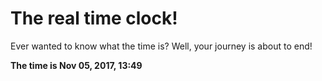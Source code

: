 # The real time clock!

Ever wanted to know what the time is? Well, your journey is about to end!

**The time is Nov 05, 2017, 13:49**